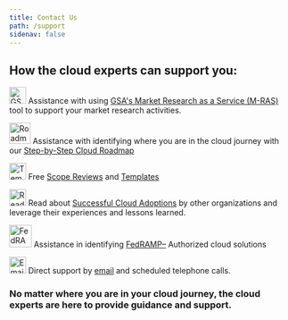 ```yaml
---
title: Contact Us
path: /support
sidenav: false
---
```


## How the cloud experts can support you:

<div class="grid-container">
  <div class="grid-row">
    <div class="tablet:grid-col">

<img src="../../images/file-invoice-solid.svg" width="30" alt="GSA M-RAS Icon" /> Assistance with using  [GSA's Market Research as a Service (M-RAS)](/acquisitions/market-research) tool to support your market research activities.

   </div>
    <div class="tablet:grid-col">
    


<img src="../../images/tasks-solid.svg" width="38"  alt="Roadmap Icon"/> Assistance with identifying where you are in the cloud journey with our [Step-by-Step Cloud Roadmap](/planning/planning-basics)    
    


  </div></div>
<div class="grid-row">
    <div class="tablet:grid-col">

<img src="../../images/file-alt-regular.svg" width="30"  alt="Templates Icon" /> Free [Scope Reviews](mailto:cloudinfo@gsa.gov?subject=CIC%20Cloud%20Scope%20Review&amp;body=Please%20see%20the%20attached%20Cloud%20Scope%20for%20Review) and [Templates](/resources/templates) 
  
 </div>
 <div class="tablet:grid-col">

<img src="../../images/glasses-solid.svg" width="30"  alt="Reading Glasses Icon"/> Read about [Successful Cloud Adoptions](/resources/use-cases) by other organizations and leverage their experiences and lessons learned.
  
 </div>
</div>


<div class="grid-row">
    <div class="tablet:grid-col">
    

<img src="../../images/fedramp-logo.jpg" width="40"  alt="FedRAMP Icon" /> Assistance in identifying [FedRAMP–](https://www.fedramp.gov) Authorized cloud solutions  



   </div>
    <div class="tablet:grid-col">
    

<img src="../../images/at-solid.svg" width="30"  alt="Email Icon"/>  Direct support by [email](mailto:cloudinfo@gsa.gov) and scheduled telephone calls.        
    
    
</div></div>



</div>



### No matter where you are in your cloud journey, the cloud experts are here to provide guidance and support.